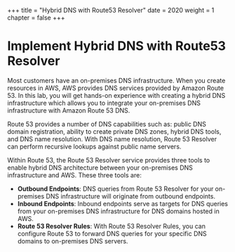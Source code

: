 +++
title = "Hybrid DNS with Route53 Resolver"
date = 2020
weight = 1
chapter = false
+++

# **Implement Hybrid DNS with Route53 Resolver**

Most customers have an on-premises DNS infrastructure. When you create resources in AWS, AWS provides DNS services provided by Amazon Route 53. In this lab, you will get hands-on experience with creating a hybrid DNS infrastructure which allows you to integrate your on-premises DNS infrastructure with Amazon Route 53 DNS.

Route 53 provides a number of DNS capabilities such as: public DNS domain registration, ability to create private DNS zones, hybrid DNS tools, and DNS name resolution. With DNS name resolution, Route 53 Resolver can perform recursive lookups against public name servers.

Within Route 53, the Route 53 Resolver service provides three tools to enable hybrid DNS architecture between your on-premises DNS infrastructure and AWS. These three tools are:

* **Outbound Endpoints**: DNS queries from Route 53 Resolver for your on-premises DNS infrastructure will originate from outbound endpoints.
* **Inbound Endpoints**: Inbound endpoints serve as targets for DNS queries from your on-premises DNS infrastructure for DNS domains hosted in AWS.
* **Route 53 Resolver Rules**: With Route 53 Resolver Rules, you can configure Route 53 to forward DNS queries for your specific DNS domains to on-premises DNS servers.
